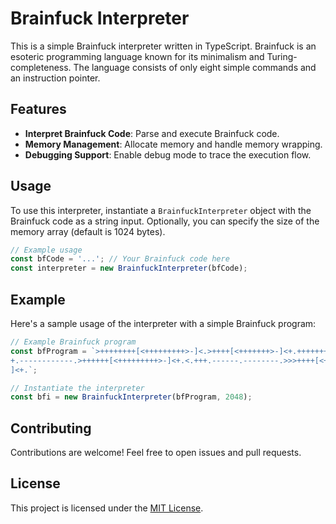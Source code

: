 # Brainfuck Interpreter

This is a simple Brainfuck interpreter written in TypeScript. Brainfuck is an esoteric programming language known for its minimalism and Turing-completeness. The language consists of only eight simple commands and an instruction pointer.

## Features

- **Interpret Brainfuck Code**: Parse and execute Brainfuck code.
- **Memory Management**: Allocate memory and handle memory wrapping.
- **Debugging Support**: Enable debug mode to trace the execution flow.

## Usage

To use this interpreter, instantiate a `BrainfuckInterpreter` object with the Brainfuck code as a string input. Optionally, you can specify the size of the memory array (default is 1024 bytes).

```typescript
// Example usage
const bfCode = '...'; // Your Brainfuck code here
const interpreter = new BrainfuckInterpreter(bfCode);
```

## Example

Here's a sample usage of the interpreter with a simple Brainfuck program:

```typescript
// Example Brainfuck program
const bfProgram = `>++++++++[<+++++++++>-]<.>++++[<+++++++>-]<+.+++++++..+++.>>++++++[<+++++++>-]<+
+.------------.>++++++[<+++++++++>-]<+.<.+++.------.--------.>>>++++[<++++++++>-
]<+.`;

// Instantiate the interpreter
const bfi = new BrainfuckInterpreter(bfProgram, 2048);
```

## Contributing

Contributions are welcome! Feel free to open issues and pull requests.

## License

This project is licensed under the [MIT License](LICENSE).